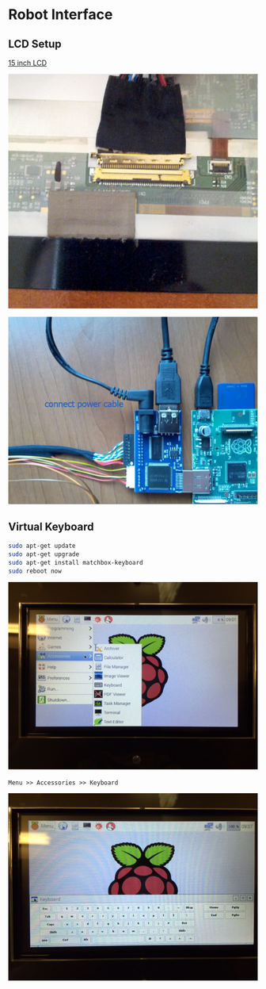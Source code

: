 # Robot Interface

## LCD Setup

[15 inch LCD](https://www.chalk-elec.com/?page_id=1280#!/15-6-HDMI-interface-LCD-with-capacitive-touchscreen/p/38127425/category=3094861)

![](pics/lcd-connector.png)

![](pics/video-board-connectors.jpg)

## Virtual Keyboard

```bash
sudo apt-get update
sudo apt-get upgrade
sudo apt-get install matchbox-keyboard
sudo reboot now
```

![](pics/accessories.jpg)

`Menu >> Accessories >> Keyboard`


![](pics/virtual-keyboard.jpg)
